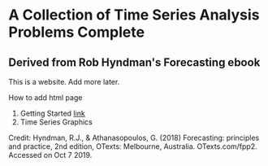 # A Collection of Time Series Analysis Problems Complete
## Derived from Rob Hyndman's Forecasting ebook
This is a website. Add more later. 

How to add html page

1. Getting Started 
[link](https://raw.githubusercontent.com/pateld1/TimeSeriesAnalysis/master/Chapter%201%20-%20Getting%20Started/Chapter-1---Getting-Started.html)
1. Time Series Graphics



Credit: Hyndman, R.J., & Athanasopoulos, G. (2018) Forecasting: principles and practice, 2nd edition, OTexts: Melbourne, Australia. OTexts.com/fpp2. Accessed on Oct 7 2019.
